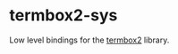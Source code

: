 # termbox2-sys

Low level bindings for the [termbox2] library.

[termbox2]: https://github.com/termbox/termbox2
